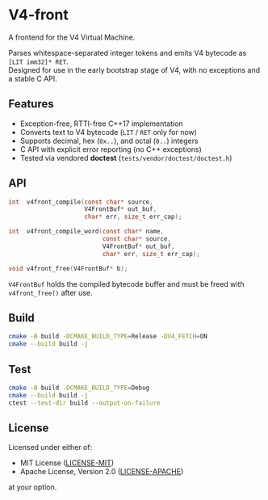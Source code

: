 
# V4-front

A frontend for the V4 Virtual Machine.

Parses whitespace-separated integer tokens and emits V4 bytecode
as `[LIT imm32]* RET`.  
Designed for use in the early bootstrap stage of V4, with no exceptions and
a stable C API.

## Features

- Exception-free, RTTI-free C++17 implementation  
- Converts text to V4 bytecode (`LIT` / `RET` only for now)
- Supports decimal, hex (`0x..`), and octal (`0..`) integers
- C API with explicit error reporting (no C++ exceptions)
- Tested via vendored **doctest** (`tests/vendor/doctest/doctest.h`)

## API

```c
int  v4front_compile(const char* source,
                     V4FrontBuf* out_buf,
                     char* err, size_t err_cap);

int  v4front_compile_word(const char* name,
                          const char* source,
                          V4FrontBuf* out_buf,
                          char* err, size_t err_cap);

void v4front_free(V4FrontBuf* b);
````

`V4FrontBuf` holds the compiled bytecode buffer and must be freed
with `v4front_free()` after use.

## Build

```bash
cmake -B build -DCMAKE_BUILD_TYPE=Release -DV4_FETCH=ON
cmake --build build -j
```

## Test

```bash
cmake -B build -DCMAKE_BUILD_TYPE=Debug
cmake --build build -j
ctest --test-dir build --output-on-failure
```

## License

Licensed under either of:

* MIT License ([LICENSE-MIT](LICENSE-MIT))
* Apache License, Version 2.0 ([LICENSE-APACHE](LICENSE-APACHE))

at your option.
